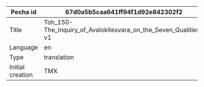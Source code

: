 |Pecha id | 67d0a5b5caa641ff94f1d92e842302f2
| --- | --- 
|Title | Toh_150-The_Inquiry_of_Avalokitesvara_on_the_Seven_Qualities-v1 
|Language | en
|Type | translation
|Initial creation | TMX